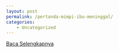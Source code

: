 ```yaml
---
layout: post
permalink: /pertanda-mimpi-ibu-meninggal/
categories:
    - Uncategorized
---
```


[Baca Selengkapnya](/04)
